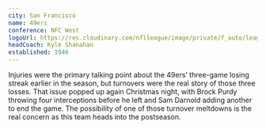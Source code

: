 ```yaml
---
city: San Francisco
name: 49ers
conference: NFC West
logoUrl: https://res.cloudinary.com/nflleague/image/private/f_auto/league/dxibuyxbk0b9ua5ih9hn
headCoach: Kyle Shanahan
established: 1946
---
```


Injuries were the primary talking point about the 49ers’ three-game losing streak earlier in the season, but turnovers were the real story of those three losses. That issue popped up again Christmas night, with Brock Purdy throwing four interceptions before he left and Sam Darnold adding another to end the game. The possibility of one of those turnover meltdowns is the real concern as this team heads into the postseason.
